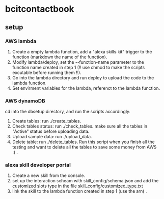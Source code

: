 # bcitcontactbook
## setup

### AWS lambda
1. Create a empty lambda function, add a "alexa skills kit" trigger to the function (markdown the name of the function). 
2. Modify lambda/deploy, set the --function-name parameter to the function name created in step 1 (!! use chmod to make the scripts excutable before running them !!). 
3. Go into the lambda directory and run deploy to upload the code to the lambda function.
4. Set envirment variables for the lambda, referenct to the lambda function. 

### AWS dynamoDB
cd into the dbsetup directory, and run the scripts accordingly:
1. Create tables:  run ./create_tables.
2. Check tables status: run ./check_tables. make sure all the tables in "Active" status before uploading data. 
3. Upload sample data: run ./upload_data.
4. Delete table: run ./delete_tables. Run this script when you finish all the testing and want to delete all the tables to save some money from AWS :) .

### alexa skill developer portal
1. Create a new skill from the console. 
2. set up the interaction scheam with skill_config/schema.json and add the customized slots type in the file skill_config/customized_type.txt
3. link the skill to the lambda function created in step 1 (use the arn) .



